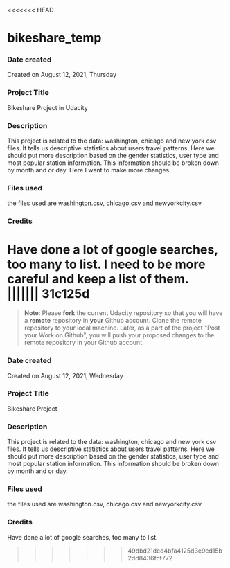 <<<<<<< HEAD
# bikeshare_temp


### Date created
Created on August 12, 2021, Thursday

### Project Title
Bikeshare Project in Udacity

### Description
This project is related to the data: washington, chicago and new york csv files. It tells us descriptive statistics about users travel patterns.  Here we should put more description based on the gender statistics, user type and most popular station information.  This information should be broken down by month and or day.  Here I want to make more changes

### Files used
the files used are washington.csv, chicago.csv and newyorkcity.csv

### Credits
Have done a lot of google searches, too many to list. I need to be more careful and keep a list of them.  
||||||| 31c125d
=======
>**Note**: Please **fork** the current Udacity repository so that you will have a **remote** repository in **your** Github account. Clone the remote repository to your local machine. Later, as a part of the project "Post your Work on Github", you will push your proposed changes to the remote repository in your Github account.

### Date created
Created on August 12, 2021, Wednesday

### Project Title
Bikeshare Project

### Description
This project is related to the data: washington, chicago and new york csv files. It tells us descriptive statistics about users travel patterns. Here we should put more description based on the gender statistics, user type and most popular station information.  This information should be broken down by month and or day.  

### Files used
the files used are washington.csv, chicago.csv and newyorkcity.csv

### Credits
Have done a lot of google searches, too many to list.
>>>>>>> 49dbd21ded4bfa4125d3e9ed15b2dd8436fcf772
